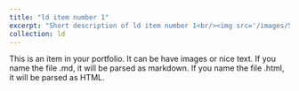 ```yaml
---
title: "ld item number 1"
excerpt: "Short description of ld item number 1<br/><img src='/images/500x300.png'>"
collection: ld
---
```


This is an item in your portfolio. It can be have images or nice text. If you name the file .md, it will be parsed as markdown. If you name the file .html, it will be parsed as HTML.
